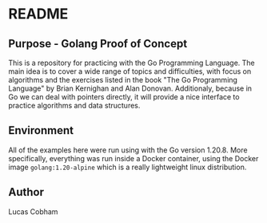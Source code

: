 # README

## Purpose - Golang Proof of Concept
This is a repository for practicing with the Go Programming Language. The main idea is to cover
a wide range of topics and difficulties, with focus on algorithms and the exercises listed in the
book "The Go Programming Language" by Brian Kernighan and Alan Donovan. Additionaly, because in Go
we can deal with pointers directly, it will provide a nice interface to practice algorithms and
data structures.


## Environment
All of the examples here were run using with the Go version 1.20.8. More specifically, everything
was run inside a Docker container, using the Docker image `golang:1.20-alpine` which is a really
lightweight linux distribution.


## Author
Lucas Cobham
